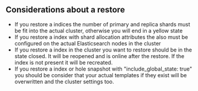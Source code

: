 ## Considerations about a restore

* If you restore a indices the number of primary and replica shards must be fit into the actual cluster,
  otherwise you will end in a yellow state
* If you restore a index with shard allocation attributes the also must be configured on the actual Elasticsearch
  nodes in the cluster
* If you restore a index in the cluster you want to restore should be in the state closed. It will be reopened and is online
  after the restore. If the index is not present it will be recreated.
* If you restore a index or hole snapshot with "include_global_state: true" you should be consider that your actual templates if they
  exist will be overwritten and the cluster settings too.
